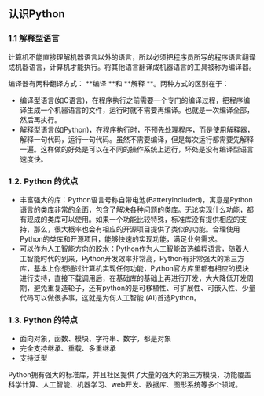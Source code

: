 ## 认识Python

### 1.1 解释型语言

计算机不能直接理解机器语言以外的语言，所以必须把程序员所写的程序语言翻译成机器语言，计算机才能执行。将其他语言翻译成机器语言的工具被称为编译器。

编译器有两种翻译方式： **编译 **和 **解释 **。两种方式的区别在于：

- 编译型语言(如C语言)，在程序执行之前需要一个专门的编译过程，把程序编译生成一个机器语言的文件，运行时就不需要再编译。也就是一次编译全部，然后再执行。
- 解释型语言(如Python)，在程序执行时，不预先处理程序，而是使用解释器，解释一句代码，运行一句代码。虽然不需要编译，但是每次运行都需要先解释一遍。这样做的好处是可以在不同的操作系统上运行，坏处是没有编译型语言速度快。

### 1.2. Python 的优点

- 丰富强大的库：Python语言号称自带电池(BatteryIncluded)，寓意是Python语言的类库非常的全面，包含了解决各种问题的类库。无论实现什么功能，都有现成的类库可以使用。如果一个功能比较特殊，标准库没有提供相应的支持，那么，很大概率也会有相应的开源项目提供了类似的功能。合理使用Python的类库和开源项目，能够快速的实现功能，满足业务需求。
- 可以作为人工智能方向的胶水：Python作为人工智能首选编程语言，随着人工智能时代的到来，Python开发效率非常高，Python有非常强大的第三方库，基本上你想通过计算机实现任何功能，Python官方库里都有相应的模块进行支持，直接下载调用后，在基础库的基础上再进行开发，大大降低开发周期，避免重复造轮子，还有python的是可移植性、可扩展性、可嵌入性、少量代码可以做很多事，这就是为何人工智能 (AI)首选Python。

### 1.3. Python 的特点

- 面向对象，函数、模块、字符串、数字，都是对象
- 完全支持继承、重载、多重继承
- 支持泛型

Python拥有强大的标准库，并且社区提供了大量的强大的第三方模块，功能覆盖科学计算、人工智能、机器学习、web开发、数据库、图形系统等多个领域。

